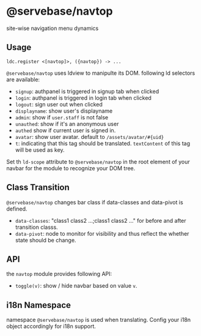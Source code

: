# @servebase/navtop

site-wise navigation menu dynamics


## Usage

    ldc.register <[navtop]>, ({navtop}) -> ...


`@servebase/navtop` uses ldview to manipulte its DOM. following ld selectors are available:

 - `signup`: authpanel is triggered in signup tab when clicked
 - `login`: authpanel is triggered in login tab when clicked
 - `logout`: sign user out when clicked
 - `displayname`: show user's displayname
 - `admin`: show if `user.staff` is not false
 - `unauthed`: show if it's an anonymous user
 - `authed` show if current user is signed in.
 - `avatar`: show user avatar. default to `/assets/avatar/#{uid}`
 - `t`: indicating that this tag should be translated. `textContent` of this tag will be used as key.

Set th `ld-scope` attribute to `@servebase/navtop` in the root element of your navbar for the module to recognize your DOM tree.


## Class Transition

`@servebase/navtop` changes bar class if data-classes and data-pivot is defined.

 - `data-classes`: "class1 class2 ...;class1 class2 ..." for before and after transition classs.
 - `data-pivot`: node to monitor for visibility and thus reflect the whether state should be change.


## API

the `navtop` module provides following API:

 - `toggle(v)`: show / hide navbar based on value `v`.


## i18n Namespace

namespace `@servebase/navtop` is used when translating. Config your i18n object accordingly for i18n support.
